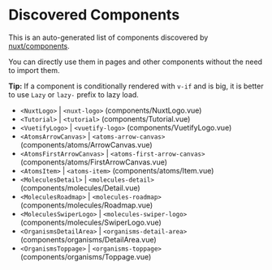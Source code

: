 # Discovered Components

This is an auto-generated list of components discovered by [nuxt/components](https://github.com/nuxt/components).

You can directly use them in pages and other components without the need to import them.

**Tip:** If a component is conditionally rendered with `v-if` and is big, it is better to use `Lazy` or `lazy-` prefix to lazy load.

- `<NuxtLogo>` | `<nuxt-logo>` (components/NuxtLogo.vue)
- `<Tutorial>` | `<tutorial>` (components/Tutorial.vue)
- `<VuetifyLogo>` | `<vuetify-logo>` (components/VuetifyLogo.vue)
- `<AtomsArrowCanvas>` | `<atoms-arrow-canvas>` (components/atoms/ArrowCanvas.vue)
- `<AtomsFirstArrowCanvas>` | `<atoms-first-arrow-canvas>` (components/atoms/FirstArrowCanvas.vue)
- `<AtomsItem>` | `<atoms-item>` (components/atoms/Item.vue)
- `<MoleculesDetail>` | `<molecules-detail>` (components/molecules/Detail.vue)
- `<MoleculesRoadmap>` | `<molecules-roadmap>` (components/molecules/Roadmap.vue)
- `<MoleculesSwiperLogo>` | `<molecules-swiper-logo>` (components/molecules/SwiperLogo.vue)
- `<OrganismsDetailArea>` | `<organisms-detail-area>` (components/organisms/DetailArea.vue)
- `<OrganismsToppage>` | `<organisms-toppage>` (components/organisms/Toppage.vue)
